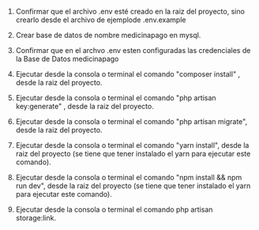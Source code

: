 1) Confirmar que el archivo .env esté creado en la raiz del proyecto, sino crearlo desde el archivo de ejemplode .env.example

2) Crear base de datos de nombre medicinapago en mysql.

3) Confirmar que en el archvo .env esten configuradas las credenciales de la Base de Datos medicinapago

4) Ejecutar desde la consola o terminal el comando "composer install" , desde la raiz del proyecto.

5) Ejecutar desde la consola o terminal el comando "php artisan key:generate" , desde la raiz del proyecto.

6) Ejecutar desde la consola o terminal el comando "php artisan migrate", desde la raiz del proyecto.

8) Ejecutar desde la consola o terminal el comando "yarn install", desde la raiz del proyecto (se tiene que tener instalado el yarn para ejecutar este comando).

9) Ejecutar desde la consola o terminal el comando "npm install && npm run dev", desde la raiz del proyecto (se tiene que tener instalado el yarn para ejecutar este comando).

10) Ejecutar desde la consola o terminal el comando php artisan storage:link.
